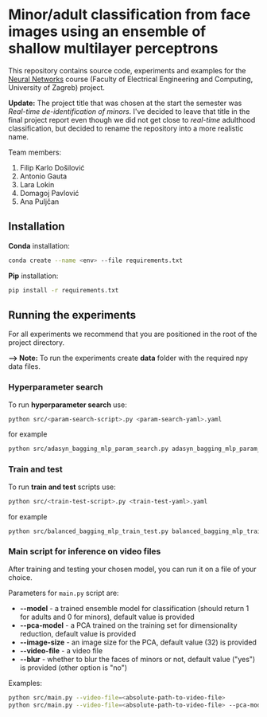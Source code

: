 # Minor/adult classification from face images using an ensemble of shallow multilayer perceptrons

This repository contains source code, experiments and examples for the [Neural
Networks](https://www.fer.unizg.hr/en/course/neunet_a) course (Faculty of Electrical Engineering and Computing, University of
Zagreb) project.

**Update:** The project title that was chosen at the start the semester was *Real-time de-identification of minors*.
I've decided to leave that title in the final project report even though we did not get close to *real-time*
adulthood classification, but decided to rename the repository into a more realistic name.

Team members:
1. Filip Karlo Došilović
2. Antonio Gauta
3. Lara Lokin
4. Domagoj Pavlović
5. Ana Puljčan

## Installation

**Conda** installation:

```bash
conda create --name <env> --file requirements.txt
```

**Pip** installation:

```bash
pip install -r requirements.txt
```

## Running the experiments

For all experiments we recommend that you are positioned in the root of the
project directory.

**--> Note:** To run the experiments create **data** folder with the required npy data files.


### Hyperparameter search

To run **hyperparameter search** use:

```bash
python src/<param-search-script>.py <param-search-yaml>.yaml
```

for example

```bash
python src/adasyn_bagging_mlp_param_search.py adasyn_bagging_mlp_param_search.yaml
```

### Train and test

To run **train and test** scripts use:

```bash
python src/<train-test-script>.py <train-test-yaml>.yaml
```

for example

```bash
python src/balanced_bagging_mlp_train_test.py balanced_bagging_mlp_train_test_32x32_a.yaml
```

### Main script for inference on video files

After training and testing your chosen model, you can run it on a file of your
choice.

Parameters for `main.py` script are:

- **--model** - a trained ensemble model for classification (should return 1 for adults and 0 for minors), default value is provided
- **--pca-model** - a PCA trained on the training set for dimensionality reduction, default value is provided
- **--image-size** - an image size for the PCA, default value (32) is provided
- **--video-file** - a video file
- **--blur** - whether to blur the faces of minors or not, default value ("yes") is provided (other option is "no")

Examples:

```bash
python src/main.py --video-file=<absolute-path-to-video-file>
python src/main.py --video-file=<absolute-path-to-video-file> --pca-model=pca_48x48.npy --model=adasyn_bagging_mlp_48x48_b.jl --image-size=48
```
